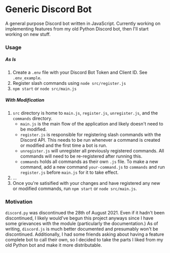 # Generic Discord Bot

A general purpose Discord bot written in JavaScript. Currently working on implementing features from my old Python Discord bot, then I'll start working on new stuff. 

### Usage

##### As Is

1. Create a `.env` file with your Discord Bot Token and Client ID. See `.env_example`. 
2. Register slash commands using `node src/register.js`
99. `npm start` or `node src/main.js`

##### With Modification

1. `src` directory is home to `main.js`, `register.js`, `unregister.js`, and the `commands` directory. 
    - `main.js` is the main flow of the application and likely doesn't need to be modified. 
    - `register.js` is responsible for registering slash commands with the Discord API. This needs to be run whenever a command is created or modified and the first time a bot is run. 
    - `unregister.js` will unregister all previously registered commands. All commands will need to be re-registered after running this. 
    - `commands` holds all commands as their own `.js` file. To make a new command, add a new command `your-command.js` to `commands` and run `register.js` before `main.js` for it to take effect. 
2. ...
99. Once you're satisified with your changes and have registered any new or modified commands, run `npm start` or `node src/main.js`. 

### Motivation 

`discord.py` was discontinued the 28th of August 2021. Even if it hadn't been discontinued, I likely would've begun this project anyways since I have some grievances with the module (particularly the documentation.) As of writing, `discord.js` is much better documented and presumably won't be discontinued. Additionally, I had some friends asking about having a feature complete bot to call their own, so I decided to take the parts I liked from my old Python bot and make it more distributable. 